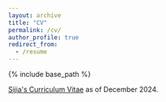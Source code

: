 ```yaml
---
layout: archive
title: "CV"
permalink: /cv/
author_profile: true
redirect_from:
  - /resume
---
```


{% include base_path %}

[Sijia's Curriculum Vitae](https://github.com/CSJDeveloper/sijiachen.github.io/blob/master/files/cv.pdf) as of December 2024.